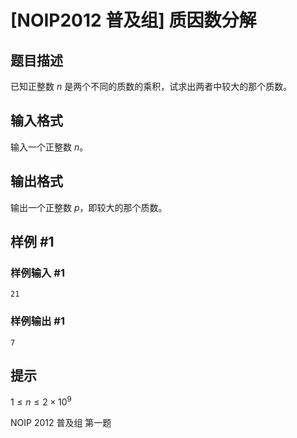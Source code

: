 # [NOIP2012 普及组] 质因数分解

## 题目描述

已知正整数 $n$ 是两个不同的质数的乘积，试求出两者中较大的那个质数。


## 输入格式

输入一个正整数 $n$。


## 输出格式

输出一个正整数 $p$，即较大的那个质数。


## 样例 #1

### 样例输入 #1
```
21
```

### 样例输出 #1

```
7
```

## 提示

$1 \le n\le 2\times 10^9$

NOIP 2012 普及组 第一题


